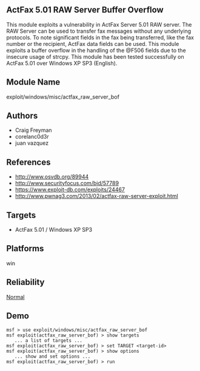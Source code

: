 ## ActFax 5.01 RAW Server Buffer Overflow

This module exploits a vulnerability in ActFax Server 5.01 
RAW server. The RAW Server can be used to transfer fax 
messages without any underlying protocols. To note 
significant fields in the fax being transferred, like the 
fax number or the recipient, ActFax data fields can be used. 
This module exploits a buffer overflow in the handling of 
the @F506 fields due to the insecure usage of strcpy. This 
module has been tested successfully on ActFax 5.01 over 
Windows XP SP3 (English).


## Module Name
exploit/windows/misc/actfax_raw_server_bof

## Authors
* Craig Freyman
* corelanc0d3r
* juan vazquez


## References
* http://www.osvdb.org/89944
* http://www.securityfocus.com/bid/57789
* https://www.exploit-db.com/exploits/24467
* http://www.pwnag3.com/2013/02/actfax-raw-server-exploit.html



## Targets
* ActFax 5.01 / Windows XP SP3


## Platforms
win

## Reliability
[Normal](https://github.com/rapid7/metasploit-framework/wiki/Exploit-Ranking)

## Demo

```
msf > use exploit/windows/misc/actfax_raw_server_bof
msf exploit(actfax_raw_server_bof) > show targets
   ... a list of targets ...
msf exploit(actfax_raw_server_bof) > set TARGET <target-id>
msf exploit(actfax_raw_server_bof) > show options
   ... show and set options ...
msf exploit(actfax_raw_server_bof) > run
```
    
    